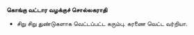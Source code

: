 **கொங்கு வட்டார வழக்குச் சொல்லகராதி**
- சிறு சிறு துண்டுகளாக வெட்டப்பட்ட கரும்பு. கரணை வெட்ட வர்றியா.

